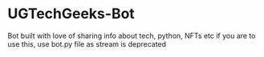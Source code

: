 # UGTechGeeks-Bot
Bot built with love of sharing info about tech, python, NFTs etc
if you are to use this, use bot.py file as stream is deprecated
